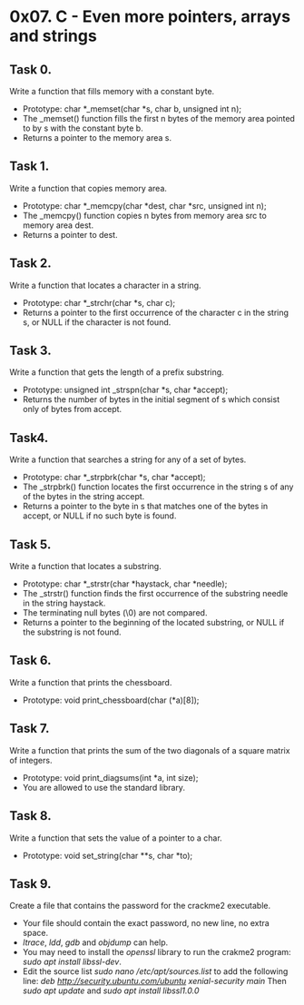 # 0x07. C - Even more pointers, arrays and strings

## Task 0.
Write a function that fills memory with a constant byte.
- Prototype: char *_memset(char *s, char b, unsigned int n);
- The _memset() function fills the first n bytes of the memory area pointed to by s with the constant byte b.
- Returns a pointer to the memory area s.

## Task 1.
Write a function that copies memory area.
- Prototype: char *_memcpy(char *dest, char *src, unsigned int n);
- The _memcpy() function copies n bytes from memory area src to memory area dest.
- Returns a pointer to dest.

## Task 2.
Write a function that locates a character in a string.
- Prototype: char *_strchr(char *s, char c);
- Returns a pointer to the first occurrence of the character c in the string s, or NULL if the character is not found.

## Task 3.
Write a function that gets the length of a prefix substring.
- Prototype: unsigned int _strspn(char *s, char *accept);
- Returns the number of bytes in the initial segment of s which consist only of bytes from accept.

## Task4.
Write a function that searches a string for any of a set of bytes.
- Prototype: char *_strpbrk(char *s, char *accept);
- The _strpbrk() function locates the first occurrence in the string s of any of the bytes in the string accept.
- Returns a pointer to the byte in s that matches one of the bytes in accept, or NULL if no such byte is found.

## Task 5.
Write a function that locates a substring.
- Prototype: char *_strstr(char *haystack, char *needle);
- The _strstr() function finds the first occurrence of the substring needle in the string haystack.
- The terminating null bytes (\0) are not compared.
- Returns a pointer to the beginning of the located substring, or NULL if the substring is not found.

## Task 6.
Write a function that prints the chessboard.
- Prototype: void print_chessboard(char (*a)[8]);

## Task 7.
Write a function that prints the sum of the two diagonals of a square matrix
of integers.
- Prototype: void print_diagsums(int *a, int size);
- You are allowed to use the standard library.

## Task 8.
Write a function that sets the value of a pointer to a char.
- Prototype: void set_string(char **s, char *to);

## Task 9.
Create a file that contains the password for the crackme2 executable.
- Your file should contain the exact password, no new line, no extra space.
- *ltrace*, *ldd*, *gdb* and *objdump* can help.
- You may need to install the *openssl* library to run the crakme2 program: *sudo apt install libssl-dev*.
- Edit the source list *sudo nano /etc/apt/sources.list* to add the following line: *deb http://security.ubuntu.com/ubuntu xenial-security main* Then *sudo apt update* and *sudo apt install libssl1.0.0*
